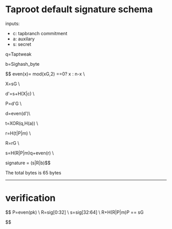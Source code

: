 
# Taproot default signature schema

inputs:

- c: tapbranch commitment
- a: auxilary
- s: secret

q=Taptweak

b=Sighash_byte

$$ 
even(x)= mod(xG,2) ==0? x : n-x \\

X=sG \\

d'=s+H(X|c) \\

P=d'G \\

d=even(d')\\ 


t=XOR(q,H(a)) \\

r=H(t|P|m) \\

R=rG \\

s=H(R|P|m)q+even(r) \\

signature = (s|R|b)$$

The total bytes is 65 bytes


---

# verification

$$
    P=even(pk) \\
    R=sig[0:32] \\
    s=sig[32:64] \\
    R+H(R|P|m)P == sG

$$


<!-- The algorithm Verify(pk, m, sig) is defined as:
Let P = lift_x(int(pk)); fail if that fails.
Let r = int(sig[0:32]); fail if r ≥ p.
Let s = int(sig[32:64]); fail if s ≥ n.
Let e = int(hashBIP0340/challenge(bytes(r) || bytes(P) || m)) mod n.
Let R = s⋅G - e⋅P.
Fail if is_infinite(R).
Fail if not has_even_y(R).
Fail if x(R) ≠ r.
Return success iff no failure occurred before reaching this point. -->



<!-- Let p = c[1:33] and let P = lift_x(int(p)) where lift_x and [:] are defined as in BIP340. Fail if this point is not on the curve.
Let v = c[0] & 0xfe and call it the leaf version[7].
Let k0 = hashTapLeaf(v || compact_size(size of s) || s); also call it the tapleaf hash.
For j in [0,1,...,m-1]:
Let ej = c[33+32j:65+32j].
Let kj+1 depend on whether kj < ej (lexicographically)[8]:
If kj < ej: kj+1 = hashTapBranch(kj || ej)[9].
If kj ≥ ej: kj+1 = hashTapBranch(ej || kj).
Let t = hashTapTweak(p || km).
If t ≥ 0xFFFFFFFF FFFFFFFF FFFFFFFF FFFFFFFE BAAEDCE6 AF48A03B BFD25E8C D0364141 (order of secp256k1), fail.
Let Q = P + int(t)G.
If q ≠ x(Q) or c[0] & 1 ≠ y(Q) mod 2, fail[10]. -->